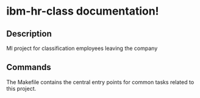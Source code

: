 # ibm-hr-class documentation!

## Description

Ml project for classification employees leaving the company

## Commands

The Makefile contains the central entry points for common tasks related to this project.

